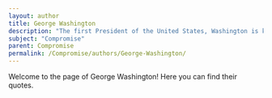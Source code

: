 ```yaml
---
layout: author
title: George Washington
description: "The first President of the United States, Washington is known for his emphasis on compromise during the formation of the Constitution and the early years of the nation."
subject: "Compromise"
parent: Compromise
permalink: /Compromise/authors/George-Washington/
---
```


Welcome to the page of George Washington! Here you can find their quotes.
